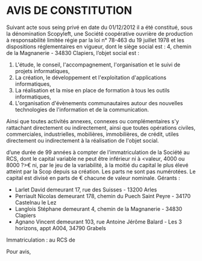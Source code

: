 # AVIS DE CONSTITUTION

Suivant acte sous seing privé en date du 01/12/2012 il a été constitué, sous la dénomination Scopyleft, une Société coopérative ouvrière de production à responsabilité limitée régie par la loi n° 78-463 du 19 juillet 1978 et les dispositions réglementaires en vigueur, dont le siège social est : 4, chemin de la Magnanerie - 34830 Clapiers, l’objet social est :

1. L'étude, le conseil, l'accompagnement, l'organisation et le suivi de projets informatiques,
2. La création, le développement et l'exploitation d'applications informatiques,
3. La réalisation et la mise en place de formation à tous les outils informatiques,
4. L'organisation d'évènements communautaires autour des nouvelles technologies de l'information et de la communication.

Ainsi que toutes activités annexes, connexes ou complémentaires s'y rattachant directement ou indirectement, ainsi que toutes opérations civiles, commerciales, industrielles, mobilières, immobilières, de crédit, utiles directement ou indirectement à la réalisation de l'objet social.

d’une durée de 99 années à compter de l'immatriculation de la Société au RCS, dont le capital variable ne peut être inférieur ni à <valeur, 4000 ou 8000 ?>€ ni, par le jeu de la variabilité, à la moitié du capital le plus élevé atteint par la Scop depuis sa création. Les parts ne sont pas numérotées. Le capital est divisé en parts de <valeur> € chacune de valeur nominale. Gérants :

* Larlet David demeurant 17, rue des Suisses - 13200 Arles
* Perriault Nicolas demeurant 178, chemin du Puech Saint Peyre - 34170 Castelnau le Lez
* Langlois Stéphane demeurant 4, chemin de la Magnanerie - 34830 Clapiers
* Agnano Vincent demeurant 103, rue Antoine Jérôme Balard - Les 3 horizons, appt A004, 34790 Grabels

Immatriculation : au RCS de <numero>

Pour avis,

